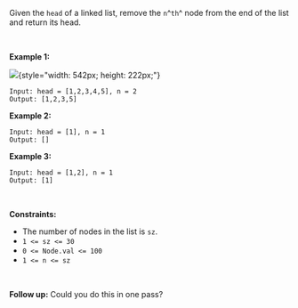 Given the `head` of a linked list, remove the `n`^`th`^ node from the
end of the list and return its head.

 

**Example 1:**

![](https://assets.leetcode.com/uploads/2020/10/03/remove_ex1.jpg){style="width: 542px; height: 222px;"}

    Input: head = [1,2,3,4,5], n = 2
    Output: [1,2,3,5]

**Example 2:**

    Input: head = [1], n = 1
    Output: []

**Example 3:**

    Input: head = [1,2], n = 1
    Output: [1]

 

**Constraints:**

-   The number of nodes in the list is `sz`.
-   `1 <= sz <= 30`
-   `0 <= Node.val <= 100`
-   `1 <= n <= sz`

 

**Follow up:** Could you do this in one pass?

